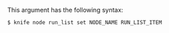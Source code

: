 This argument has the following syntax:

``` bash
$ knife node run_list set NODE_NAME RUN_LIST_ITEM
```